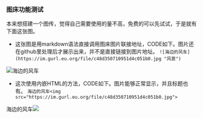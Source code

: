 ### 图床功能测试

本来想搭建一个图传，觉得自己需要使用的量不高，免费的可以先试试，于是就有下面这张图。

- 这张图是用markdown语法直接调用图床图片联接地址，CODE如下。图片还在github里处理后才展示出来，并不是直接链接到图片地址。
`![海边的风车](https://im.gurl.eu.org/file/c48d350710951d4c051b0.jpg "风景")`

![海边的风车](https://im.gurl.eu.org/file/c48d350710951d4c051b0.jpg "风景")

- 这次使用内嵌HTML的方法，CODE如下。图片能够正常显示，并且标题也有。
`海边的风车<img src="https://im.gurl.eu.org/file/c48d350710951d4c051b0.jpg">`

海边的风车<img src="https://im.gurl.eu.org/file/c48d350710951d4c051b0.jpg">
